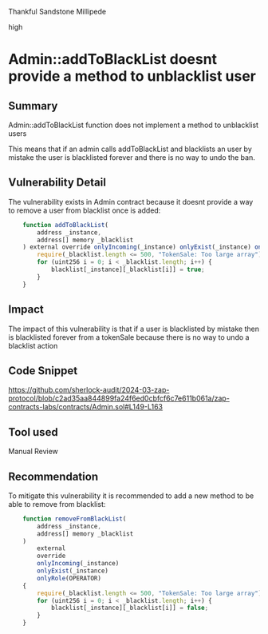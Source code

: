 Thankful Sandstone Millipede

high

# Admin::addToBlackList doesnt provide a method to unblacklist user

## Summary
Admin::addToBlackList function does not implement a method to unblacklist users  

This means that if an admin calls addToBlackList and blacklists an user by mistake the user is blacklisted forever and there is no way to undo the ban.    

## Vulnerability Detail
The vulnerability exists in Admin contract  because it doesnt provide a way to remove a user from blacklist once is added:  
```js
    function addToBlackList(
        address _instance,
        address[] memory _blacklist
    ) external override onlyIncoming(_instance) onlyExist(_instance) onlyRole(OPERATOR) {
        require(_blacklist.length <= 500, "TokenSale: Too large array");
        for (uint256 i = 0; i < _blacklist.length; i++) {
            blacklist[_instance][_blacklist[i]] = true;
        }
    }
```
   
## Impact
The impact of this vulnerability is that if a user is blacklisted by mistake then is blacklisted forever from a tokenSale because there is no way to undo a blacklist action   

## Code Snippet
https://github.com/sherlock-audit/2024-03-zap-protocol/blob/c2ad35aa844899fa24f6ed0cbfcf6c7e611b061a/zap-contracts-labs/contracts/Admin.sol#L149-L163  

## Tool used

Manual Review

## Recommendation
To mitigate this vulnerability  it is recommended to add a new method to be able to remove from blacklist:  
```js
    function removeFromBlackList(
        address _instance,
        address[] memory _blacklist
    )
        external
        override
        onlyIncoming(_instance)
        onlyExist(_instance)
        onlyRole(OPERATOR)
    {
        require(_blacklist.length <= 500, "TokenSale: Too large array");
        for (uint256 i = 0; i < _blacklist.length; i++) {
            blacklist[_instance][_blacklist[i]] = false;
        }
    }
```
